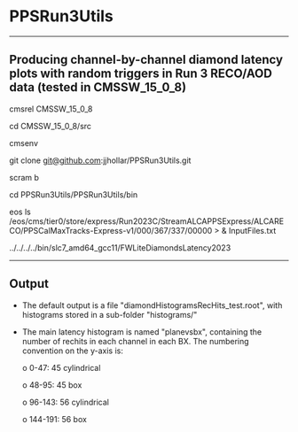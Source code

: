 # PPSRun3Utils

----------------------------------------------------------------
Producing channel-by-channel diamond latency plots with random 
triggers in Run 3 RECO/AOD data (tested in CMSSW_15_0_8)
----------------------------------------------------------------

cmsrel CMSSW_15_0_8

cd CMSSW_15_0_8/src

cmsenv

git clone git@github.com:jjhollar/PPSRun3Utils.git

scram b

cd PPSRun3Utils/PPSRun3Utils/bin

eos ls /eos/cms/tier0/store/express/Run2023C/StreamALCAPPSExpress/ALCARECO/PPSCalMaxTracks-Express-v1/000/367/337/00000 > & InputFiles.txt

../../../../bin/slc7_amd64_gcc11/FWLiteDiamondsLatency2023

----------------------------------------------------------------
Output
----------------------------------------------------------------

   * The default output is a file "diamondHistogramsRecHits_test.root", with histograms 
     stored in a sub-folder "histograms/"

   * The main latency histogram is named "planevsbx", containing the number of rechits in each 
     channel in each BX. The numbering convention on the y-axis is:

     o 0-47:   	45 cylindrical

     o 48-95:	45 box

     o 96-143: 	56 cylindrical

     o 144-191:	56 box



